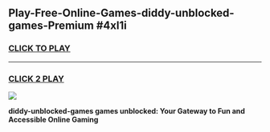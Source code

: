 
## Play-Free-Online-Games-diddy-unblocked-games-Premium #4xl1i
<h3>
<a href="https://premium.freeplayer.one?title=diddy-unblocked-games&ref=8M">CLICK TO PLAY</a></h3>
<hr>

<h3>
<a href="https://premium.freeplayer.one?title=diddy-unblocked-games&ref=8M">CLICK 2 PLAY</a>
  
</h3>

<a href="https://premium.freeplayer.one?title=diddy-unblocked-games&ref=8M"><img src="https://clearcache.store/games.png"></a>


**diddy-unblocked-games games unblocked: Your Gateway to Fun and Accessible Online Gaming**
